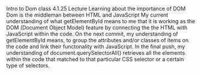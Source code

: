 Intro to Dom class 4.1.25 Lecture
Learning about the importance of DOM
Dom is the middleman between HTML and JavaScript
My current understanding of what getElementById means to me that it is working as the DOM (Document Object Model) feature by connecting the the HTML with JavaScript within the code. 
On the next commit, my understanding of getElementById means, to group the attributes and/or classes of items on the code and link their functonality with JavaScript. 
In the final push, my understanding of document.querySelectorAll() retrieves all the elements within the code that matched to that particular CSS selector or a certain type of selectors. 